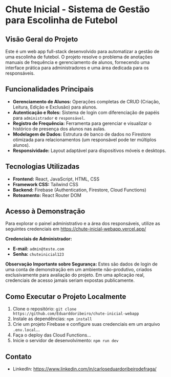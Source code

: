 # Chute Inicial - Sistema de Gestão para Escolinha de Futebol

## Visão Geral do Projeto
Este é um web app full-stack desenvolvido para automatizar a gestão de uma escolinha de futebol. O projeto resolve o problema de anotações manuais de frequência e gerenciamento de alunos, fornecendo uma interface prática para administradores e uma área dedicada para os responsáveis.

## Funcionalidades Principais
- **Gerenciamento de Alunos:** Operações completas de CRUD (Criação, Leitura, Edição e Exclusão) para alunos.
- **Autenticação e Roles:** Sistema de login com diferenciação de papéis para `administrador` e `responsável`.
- **Registro de Frequência:** Ferramenta para gerenciar e visualizar o histórico de presença dos alunos nas aulas.
- **Modelagem de Dados:** Estrutura de banco de dados no Firestore otimizada para relacionamentos (um responsável pode ter múltiplos alunos).
- **Responsividade:** Layout adaptável para dispositivos móveis e desktops.

## Tecnologias Utilizadas
- **Frontend:** React, JavaScript, HTML, CSS
- **Framework CSS:** Tailwind CSS
- **Backend:** Firebase (Authentication, Firestore, Cloud Functions)
- **Roteamento:** React Router DOM

## Acesso à Demonstração

Para explorar o painel administrativo e a área dos responsáveis, utilize as seguintes credenciais em https://chute-inicial-webapp.vercel.app/

**Credenciais de Administrador:**
- **E-mail:** `admin@teste.com`
- **Senha:** `chuteinicial123`

**Observação Importante sobre Segurança:**
Estes são dados de login de uma conta de demonstração em um ambiente não-produtivo, criados exclusivamente para avaliação do projeto. Em uma aplicação real, credenciais de acesso jamais seriam expostas publicamente.

## Como Executar o Projeto Localmente
1. Clone o repositório: `git clone https://github.com/Eduarddoribeiro/chute-inicial-webapp`
2. Instale as dependências: `npm install`
3. Crie um projeto Firebase e configure suas credenciais em um arquivo `.env.local`...
4. Faça o deploy das Cloud Functions...
5. Inicie o servidor de desenvolvimento: `npm run dev`

## Contato
- LinkedIn: https://www.linkedin.com/in/carloseduardoribeirodefraga/

